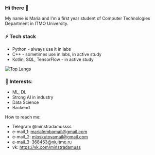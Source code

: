 ### Hi there 👋
My name is Maria and I'm a first year student of Computer Technologies Department in ITMO University.


### ⚡ Tech stack
* Python - always use it in labs
* C++ - sometimes use in labs, in active study
* Kotlin, SQL, TensorFlow - in active study


[![Top Langs](https://github-readme-stats.vercel.app/api/top-langs/?username=minstradamuss&layout=compact&theme=vision-friendly-dark)](https://github.com/anuraghazra/github-readme-stats)


### 🌱 Interests:
- ML, DL
- Strong AI in industry
- Data Science
- Backend

How to reach me: 
* Telegram @minstradamussss
* e-mail_1: marialembomail@gmail.com
* e-mail_2: mloskutovamail@gmail.com
* e-mail_3: 368453@niuitmo.ru
* vk: https://vk.com/minstradamuss
